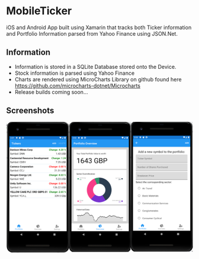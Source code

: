 # MobileTicker
iOS and Android App built using Xamarin that tracks both Ticker information and Portfolio Information parsed from Yahoo Finance using JSON.Net.

## Information
- Information is stored in a SQLite Database stored onto the Device.
- Stock information is parsed using Yahoo Finance
- Charts are rendered using MicroCharts Library on github found here https://github.com/microcharts-dotnet/Microcharts
- Release builds coming soon...

## Screenshots
![plot](./AppScreenshot.png)
